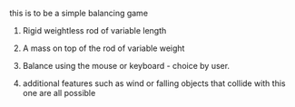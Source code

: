 
this is to be a simple balancing game

1. Rigid weightless rod of variable length
2. A mass on top of the rod of variable weight
3. Balance using the mouse or keyboard - choice by user.

4. additional features such as wind or falling objects that collide with this one are all possible 
